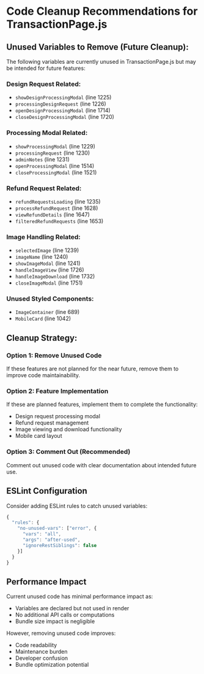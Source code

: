 # Code Cleanup Recommendations for TransactionPage.js

## Unused Variables to Remove (Future Cleanup):

The following variables are currently unused in TransactionPage.js but may be intended for future features:

### Design Request Related:
- `showDesignProcessingModal` (line 1225)
- `processingDesignRequest` (line 1226)
- `openDesignProcessingModal` (line 1714)
- `closeDesignProcessingModal` (line 1720)

### Processing Modal Related:
- `showProcessingModal` (line 1229)
- `processingRequest` (line 1230)
- `adminNotes` (line 1231)
- `openProcessingModal` (line 1514)
- `closeProcessingModal` (line 1521)

### Refund Request Related:
- `refundRequestsLoading` (line 1235)
- `processRefundRequest` (line 1628)
- `viewRefundDetails` (line 1647)
- `filteredRefundRequests` (line 1653)

### Image Handling Related:
- `selectedImage` (line 1239)
- `imageName` (line 1240)
- `showImageModal` (line 1241)
- `handleImageView` (line 1726)
- `handleImageDownload` (line 1732)
- `closeImageModal` (line 1751)

### Unused Styled Components:
- `ImageContainer` (line 689)
- `MobileCard` (line 1042)

## Cleanup Strategy:

### Option 1: Remove Unused Code
If these features are not planned for the near future, remove them to improve code maintainability.

### Option 2: Feature Implementation
If these are planned features, implement them to complete the functionality:
- Design request processing modal
- Refund request management
- Image viewing and download functionality
- Mobile card layout

### Option 3: Comment Out (Recommended)
Comment out unused code with clear documentation about intended future use.

## ESLint Configuration

Consider adding ESLint rules to catch unused variables:

```javascript
{
  "rules": {
    "no-unused-vars": ["error", { 
      "vars": "all", 
      "args": "after-used", 
      "ignoreRestSiblings": false 
    }]
  }
}
```

## Performance Impact

Current unused code has minimal performance impact as:
- Variables are declared but not used in render
- No additional API calls or computations
- Bundle size impact is negligible

However, removing unused code improves:
- Code readability
- Maintenance burden
- Developer confusion
- Bundle optimization potential
